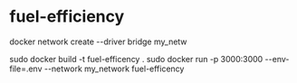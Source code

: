 # fuel-efficiency

 docker network create --driver bridge my_netw

sudo  docker build -t fuel-efficency .
sudo  docker run -p 3000:3000 --env-file=.env --network my_network fuel-efficency
